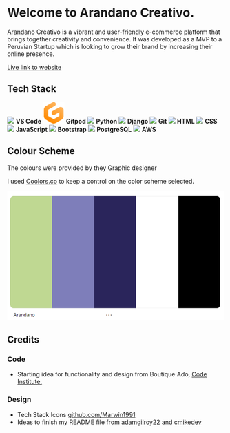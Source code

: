 # Welcome to **Arandano Creativo**.

Arandano Creativo is a vibrant and user-friendly e-commerce platform that brings together creativity and convenience. It was developed as a MVP to a Peruvian Startup which is looking to grow their brand by increasing their online presence.

[Live link to website](https://gianncarlociampaglia-5p-5865812be146.herokuapp.com/)

## __Tech Stack__

<img height="50" src="https://user-images.githubusercontent.com/25181517/192108891-d86b6220-e232-423a-bf5f-90903e6887c3.png"> __VS Code__
<img height="50" src="https://raw.githubusercontent.com/gitpod-io/gitpod/master/components/dashboard/src/icons/gitpod.svg"> __Gitpod__
<img height="50" src="https://user-images.githubusercontent.com/25181517/183423507-c056a6f9-1ba8-4312-a350-19bcbc5a8697.png"> __Python__
<img height="50" src="https://github.com/marwin1991/profile-technology-icons/assets/62091613/9bf5650b-e534-4eae-8a26-8379d076f3b4"> __Django__
<img height="50" src="https://user-images.githubusercontent.com/25181517/117364277-fc4eb280-aebd-11eb-8769-a3583c6a2037.png"> __Git__
<img height="50" src="https://user-images.githubusercontent.com/25181517/192158954-f88b5814-d510-4564-b285-dff7d6400dad.png"> __HTML__
<img height="50" src="https://user-images.githubusercontent.com/25181517/183423507-c056a6f9-1ba8-4312-a350-19bcbc5a8697.png"> __CSS__
<img height="50" src="https://user-images.githubusercontent.com/25181517/117364277-fc4eb280-aebd-11eb-8769-a3583c6a2037.png"> __JavaScript__
<img height="50" src="https://user-images.githubusercontent.com/25181517/183898054-b3d693d4-dafb-4808-a509-bab54cf5de34.png"> __Bootstrap__
<img height="50" src="https://user-images.githubusercontent.com/25181517/117208740-bfb78400-adf5-11eb-97bb-09072b6bedfc.png"> __PostgreSQL__
<img height="50" src="https://user-images.githubusercontent.com/25181517/183896132-54262f2e-6d98-41e3-8888-e40ab5a17326.png"> __AWS__

## Colour Scheme

The colours were provided by they Graphic designer

I used [Coolors.co](https://coolors.co/) to keep a control on the color scheme selected.

<img height="300" src="https://github.com/giankpetrov/ecommerce-P5/blob/main/static/images/COOLORS.PNG">
</kbd>

## Credits

### Code

- Starting idea for functionality and design from Boutique Ado, [Code Institute.](https://codeinstitute.net/)

### Design

- Tech Stack Icons [github.com/Marwin1991](https://github.com/marwin1991/profile-technology-icons)
- Ideas to finish my README file from [adamgilroy22](https://github.com/adamgilroy22) and [cmikedev](https://github.com/cmikedev)
